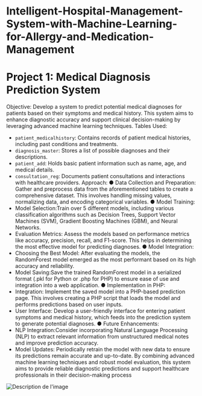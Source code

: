 # Intelligent-Hospital-Management-System-with-Machine-Learning-for-Allergy-and-Medication-Management

# Project 1: Medical Diagnosis Prediction System
Objective: Develop a system to predict potential medical diagnoses for patients based on their
symptoms and medical history. This system aims to enhance diagnostic accuracy and support
clinical decision-making by leveraging advanced machine learning techniques.
Tables Used:
- `patient_medicalhistory`: Contains records of patient medical histories, including past
conditions and treatments.
- `diagnosis_master`: Stores a list of possible diagnoses and their descriptions.
- `patient_add`: Holds basic patient information such as name, age, and medical details.
- `consultation_reg`: Documents patient consultations and interactions with healthcare providers.
Approach:
● Data Collection and Preparation: Gather and preprocess data from the aforementioned
tables to create a comprehensive dataset. This involves handling missing values,
normalizing data, and encoding categorical variables.
● Model Training:
- Model Selection:Train over 5 different models, including various classification
algorithms such as Decision Trees, Support Vector Machines (SVM), Gradient Boosting
Machines (GBM), and Neural Networks.
- Evaluation Metrics: Assess the models based on performance metrics like accuracy,
precision, recall, and F1-score. This helps in determining the most effective model for
predicting diagnoses.
● Model Integration:
- Choosing the Best Model: After evaluating the models, the RandomForest model
emerged as the most performant based on its high accuracy and reliability.
- Model Saving:Save the trained RandomForest model in a serialized format (.pkl for
Python or .php for PHP) to ensure ease of use and integration into a web application.
● Implementation in PHP:
- Integration: Implement the saved model into a PHP-based prediction page. This involves
creating a PHP script that loads the model and performs predictions based on user inputs.
- User Interface: Develop a user-friendly interface for entering patient symptoms and
medical history, which feeds into the prediction system to generate potential diagnoses.
● Future Enhancements:
- NLP Integration:Consider incorporating Natural Language Processing (NLP) to extract
relevant information from unstructured medical notes and improve prediction accuracy.
- Model Updates: Periodically retrain the model with new data to ensure its predictions
remain accurate and up-to-date.
By combining advanced machine learning techniques and robust model evaluation, this system
aims to provide reliable diagnostic predictions and support healthcare professionals in their
decision-making process

![Description de l'image](URL-de-l-image)

